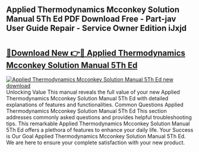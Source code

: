 ## Applied Thermodynamics Mcconkey Solution Manual 5Th Ed PDF Download Free - Part-jav User Guide Repair - Service Owner Edition iJxjd

# <h2><a href="http://bc57640.oget.top/?id=Applied+Thermodynamics+Mcconkey+Solution+Manual+5Th+Ed">🔗Download New 👉🔴 Applied Thermodynamics Mcconkey Solution Manual 5Th Ed</a></h2>

[![Applied Thermodynamics Mcconkey Solution Manual 5Th Ed new download](https://i.imgur.com/5g1atiW.png)](http://bc57640.oget.top/?id=Applied+Thermodynamics+Mcconkey+Solution+Manual+5Th+Ed)
Unlocking Value This manual reveals the full value of your new Applied Thermodynamics Mcconkey Solution Manual 5Th Ed with detailed explanations of features and functionalities. Common Questions Applied Thermodynamics Mcconkey Solution Manual 5Th Ed This section addresses commonly asked questions and provides helpful troubleshooting tips. This remarkable Applied Thermodynamics Mcconkey Solution Manual 5Th Ed offers a plethora of features to enhance your daily life. Your Success is Our Goal Applied Thermodynamics Mcconkey Solution Manual 5Th Ed. We are here to ensure your complete satisfaction with your new product.
